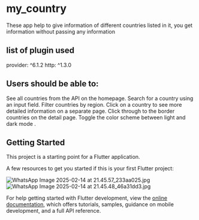# my_country

These app help to give information of different countries listed in it,
you get information without passing any information

## list of plugin used
provider: ^6.1.2
http: ^1.3.0



## Users should be able to:

See all countries from the API on the homepage.
Search for a country using an input field.
Filter countries by region.
Click on a country to see more detailed information on a separate page.
Click through to the border countries on the detail page.
Toggle the color scheme between light and dark mode .

## Getting Started

This project is a starting point for a Flutter application.

A few resources to get you started if this is your first Flutter project:



![WhatsApp Image 2025-02-14 at 21.45.57_233aa025.jpg](..%2F..%2FDesktop%2FWhatsApp%20Image%202025-02-14%20at%2021.45.57_233aa025.jpg)
![WhatsApp Image 2025-02-14 at 21.45.48_46a31dd3.jpg](..%2F..%2FDesktop%2FWhatsApp%20Image%202025-02-14%20at%2021.45.48_46a31dd3.jpg)

For help getting started with Flutter development, view the
[online documentation](https://docs.flutter.dev/), which offers tutorials,
samples, guidance on mobile development, and a full API reference.

